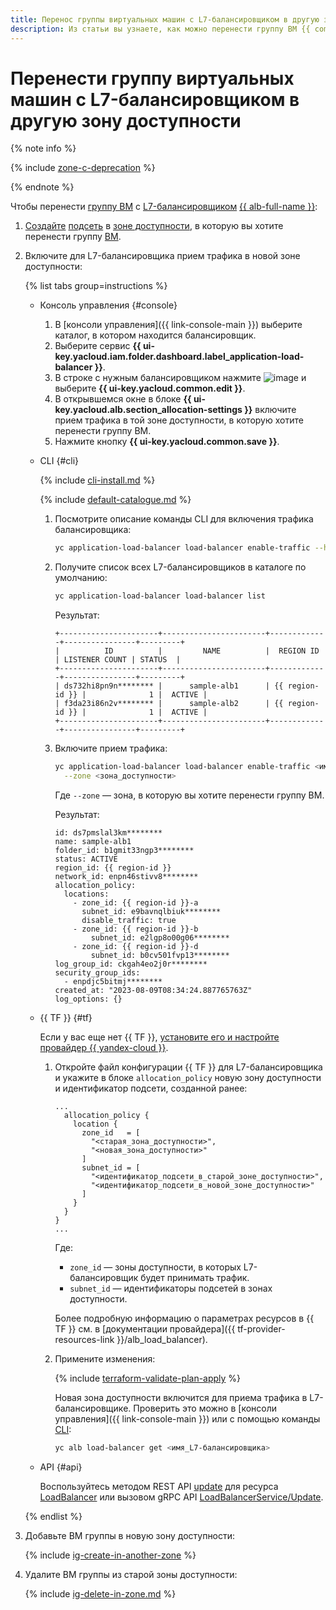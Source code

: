 ```yaml
---
title: Перенос группы виртуальных машин с L7-балансировщиком в другую зону доступности
description: Из статьи вы узнаете, как можно перенести группу ВМ {{ compute-full-name }} с L7-балансировщиком из одной зоны доступности в другую.
---
```


# Перенести группу виртуальных машин с L7-балансировщиком в другую зону доступности


{% note info %}

{% include [zone-c-deprecation](../../../_includes/vpc/zone-c-deprecation.md) %}

{% endnote %}

Чтобы перенести [группу ВМ](../../concepts/instance-groups/index.md) с [L7-балансировщиком](../../../application-load-balancer/concepts/application-load-balancer.md) [{{ alb-full-name }}](../../../application-load-balancer/):

1. [Создайте](../../../vpc/operations/subnet-create.md) [подсеть](../../../vpc/concepts/network.md#subnet) в [зоне доступности](../../../overview/concepts/geo-scope.md), в которую вы хотите перенести группу [ВМ](../../concepts/vm.md).
1. Включите для L7-балансировщика прием трафика в новой зоне доступности:

    {% list tabs group=instructions %}

    - Консоль управления {#console}

      1. В [консоли управления]({{ link-console-main }}) выберите каталог, в котором находится балансировщик.
      1. Выберите сервис **{{ ui-key.yacloud.iam.folder.dashboard.label_application-load-balancer }}**.
      1. В строке с нужным балансировщиком нажмите ![image](../../../_assets/console-icons/ellipsis.svg) и выберите **{{ ui-key.yacloud.common.edit }}**.
      1. В открывшемся окне в блоке **{{ ui-key.yacloud.alb.section_allocation-settings }}** включите прием трафика в той зоне доступности, в которую хотите перенести группу ВМ.
      1. Нажмите кнопку **{{ ui-key.yacloud.common.save }}**.

    - CLI {#cli}

      {% include [cli-install.md](../../../_includes/cli-install.md) %}

      {% include [default-catalogue.md](../../../_includes/default-catalogue.md) %}

      1. Посмотрите описание команды CLI для включения трафика балансировщика:

          ```bash
          yc application-load-balancer load-balancer enable-traffic --help
          ```

      1. Получите список всех L7-балансировщиков в каталоге по умолчанию:

          ```bash
          yc application-load-balancer load-balancer list
          ```

          Результат:

          ```text
          +----------------------+-----------------------+-------------+----------------+---------+
          |          ID          |         NAME          |  REGION ID  | LISTENER COUNT | STATUS  |
          +----------------------+-----------------------+-------------+----------------+---------+
          | ds732hi8pn9n******** |      sample-alb1      | {{ region-id }} |              1 |  ACTIVE |
          | f3da23i86n2v******** |      sample-alb2      | {{ region-id }} |              1 |  ACTIVE |
          +----------------------+-----------------------+-------------+----------------+---------+
          ```

      1. Включите прием трафика:

          ```bash
          yc application-load-balancer load-balancer enable-traffic <имя_балансировщика> \
            --zone <зона_доступности>
          ```

          Где `--zone` — зона, в которую вы хотите перенести группу ВМ.

          Результат:

          ```text
          id: ds7pmslal3km********
          name: sample-alb1
          folder_id: b1gmit33ngp3********
          status: ACTIVE
          region_id: {{ region-id }}
          network_id: enpn46stivv8********
          allocation_policy:
            locations:
              - zone_id: {{ region-id }}-a
                subnet_id: e9bavnqlbiuk********
                disable_traffic: true
              - zone_id: {{ region-id }}-b
                  subnet_id: e2lgp8o00g06********
              - zone_id: {{ region-id }}-d
                  subnet_id: b0cv501fvp13********
          log_group_id: ckgah4eo2j0r********
          security_group_ids:
            - enpdjc5bitmj********
          created_at: "2023-08-09T08:34:24.887765763Z"
          log_options: {}
          ```

    - {{ TF }} {#tf}

      Если у вас еще нет {{ TF }}, [установите его и настройте провайдер {{ yandex-cloud }}](../../../tutorials/infrastructure-management/terraform-quickstart.md#install-terraform).

      1. Откройте файл конфигурации {{ TF }} для L7-балансировщика и укажите в блоке `allocation_policy` новую зону доступности и идентификатор подсети, созданной ранее:

         ```hcl
         ...
           allocation_policy {
             location {
               zone_id   = [
                 "<старая_зона_доступности>",
                 "<новая_зона_доступности>"
               ]
               subnet_id = [
                 "<идентификатор_подсети_в_старой_зоне_доступности>",
                 "<идентификатор_подсети_в_новой_зоне_доступности>"
               ]
             }
           }
         }
         ...
         ```

         Где:
         * `zone_id` — зоны доступности, в которых L7-балансировщик будет принимать трафик.
         * `subnet_id` — идентификаторы подсетей в зонах доступности.

         Более подробную информацию о параметрах ресурсов в {{ TF }} см. в [документации провайдера]({{ tf-provider-resources-link }}/alb_load_balancer).

      1. Примените изменения:

         {% include [terraform-validate-plan-apply](../../../_tutorials/_tutorials_includes/terraform-validate-plan-apply.md) %}

         Новая зона доступности включится для приема трафика в L7-балансировщике. Проверить это можно в [консоли управления]({{ link-console-main }}) или с помощью команды [CLI](../../../cli/):

         ```bash
         yc alb load-balancer get <имя_L7-балансировщика>
         ```

   - API {#api}

     Воспользуйтесь методом REST API [update](../../../application-load-balancer/api-ref/LoadBalancer/update.md) для ресурса [LoadBalancer](../../../application-load-balancer/api-ref/LoadBalancer/index.md) или вызовом gRPC API [LoadBalancerService/Update](../../../application-load-balancer/api-ref/grpc/load_balancer_service.md#Update).

   {% endlist %}

1. Добавьте ВМ группы в новую зону доступности:

   {% include [ig-create-in-another-zone](../../../_includes/compute/ig-create-in-another-zone.md) %}

1. Удалите ВМ группы из старой зоны доступности:

   {% include [ig-delete-in-zone.md](../../../_includes/compute/ig-delete-in-zone.md) %}
